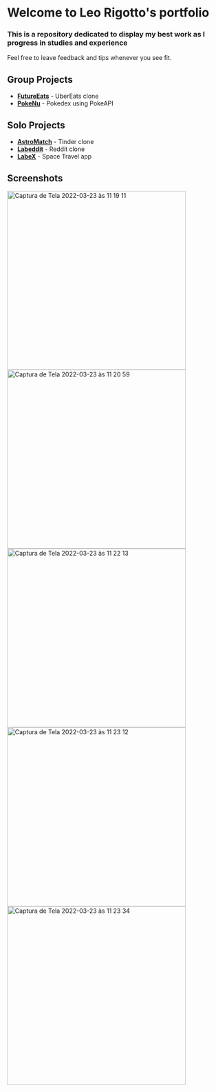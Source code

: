 # Welcome to Leo Rigotto's portfolio

### This is a repository dedicated to display my best work as I progress in studies and experience
Feel free to leave feedback and tips whenever you see fit.


## Group Projects

- **<a href="https://github.com/future4code/Moreira-labe-food1/tree/4bd81f61d20b9e5918443d4be2c57669bb096b26">FutureEats</a>** - UberEats clone
- **<a href="https://github.com/larrygotto/portfolio/tree/main/pokedex">PokeNu</a>** - Pokedex using PokeAPI

## Solo Projects

- **<a href="https://github.com/larrygotto/portfolio/tree/main/astromatch">AstroMatch</a>** - Tinder clone
- **<a href="https://github.com/larrygotto/portfolio/tree/main/labeddit">Labeddit</a>** - Reddit clone
- **<a href="https://github.com/larrygotto/portfolio/tree/main/labex">LabeX</a>** - Space Travel app

## Screenshots

 <img width="415" alt="Captura de Tela 2022-03-23 às 11 19 11" src="https://user-images.githubusercontent.com/92735047/159721745-97e85356-d4a2-4467-92b9-676568141d44.png">
<img width="415" alt="Captura de Tela 2022-03-23 às 11 20 59" src="https://user-images.githubusercontent.com/92735047/159721755-6d51af5d-91b6-4775-8814-33e0f6f97321.png">
<img width="415" alt="Captura de Tela 2022-03-23 às 11 22 13" src="https://user-images.githubusercontent.com/92735047/159721761-6a422144-70b7-48c6-9a91-2da18aef91c2.png">
<img width="415" alt="Captura de Tela 2022-03-23 às 11 23 12" src="https://user-images.githubusercontent.com/92735047/159721768-a73b3fd4-53fc-4cf1-80cf-41caa1bdafb7.png">
<img width="415" alt="Captura de Tela 2022-03-23 às 11 23 34" src="https://user-images.githubusercontent.com/92735047/159721769-b0810e47-7561-436b-ab4c-2decf450fe34.png">

